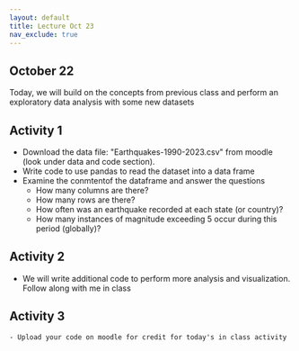 ```yaml
---
layout: default
title: Lecture Oct 23
nav_exclude: true
---
```



October 22
---


Today, we will build on the concepts from previous class and perform an exploratory data analysis with 
some new datasets


## Activity 1
- Download the data file: "Earthquakes-1990-2023.csv" from moodle (look under data and code section).
- Write code to use pandas to read the dataset into a data frame
- Examine the conmtentof the dataframe and answer the questions
    - How many columns are there?
    - How many rows are there?
    - How often was an earthquake recorded at each state (or country)?
    - How many instances of magnitude exceeding 5 occur during this period (globally)?
 

## Activity 2
  - We will write additional code to perform more analysis and visualization. Follow along with me in 
  class
  
## Activity 3
    - Upload your code on moodle for credit for today's in class activity

    


